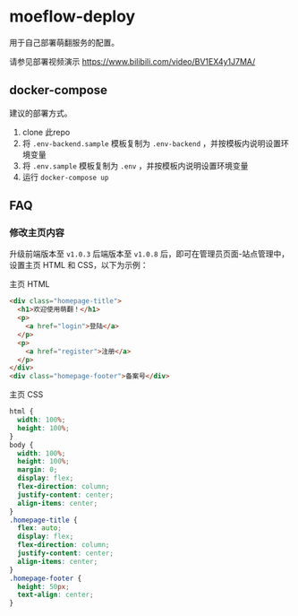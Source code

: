 # moeflow-deploy

用于自己部署萌翻服务的配置。

请参见部署视频演示 https://www.bilibili.com/video/BV1EX4y1J7MA/

## docker-compose

建议的部署方式。

1. clone 此repo
2. 将 `.env-backend.sample` 模板复制为 `.env-backend` ，并按模板内说明设置环境变量
3. 将 `.env.sample` 模板复制为 `.env` ，并按模板内说明设置环境变量
4. 运行 `docker-compose up`

## FAQ

### 修改主页内容

升级前端版本至 `v1.0.3` 后端版本至 `v1.0.8` 后，即可在管理员页面-站点管理中，设置主页 HTML 和 CSS，以下为示例：

主页 HTML

```html
<div class="homepage-title">
  <h1>欢迎使用萌翻！</h1>
  <p>
    <a href="login">登陆</a>
  </p>
  <p>
    <a href="register">注册</a>
  </p>
</div>
<div class="homepage-footer">备案号</div>
```

主页 CSS

```css
html {
  width: 100%;
  height: 100%;
}
body {
  width: 100%;
  height: 100%;
  margin: 0;
  display: flex;
  flex-direction: column;
  justify-content: center;
  align-items: center;
}
.homepage-title {
  flex: auto;
  display: flex;
  flex-direction: column;
  justify-content: center;
  align-items: center;
}
.homepage-footer {
  height: 50px;
  text-align: center;
}
```

